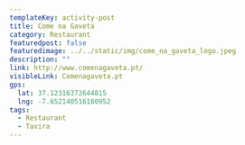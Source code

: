 ```yaml
---
templateKey: activity-post
title: Come na Gaveta
category: Restaurant 
featuredpost: false
featuredimage: ../../static/img/come_na_gaveta_logo.jpeg
description: ""
link: http://www.comenagaveta.pt/
visibleLink: Comenagaveta.pt
gps:
  lat: 37.12316372644815
  lng: -7.652140516180952
tags:
  - Restaurant
  - Tavira
---
```


